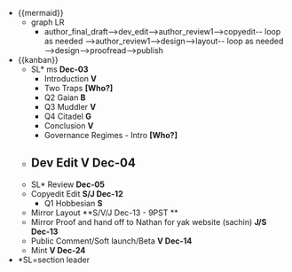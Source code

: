 - {{mermaid}}
    - graph LR
        - author_final_draft-->dev_edit-->author_review1-->copyedit-- loop as needed -->author_review1-->design-->layout-- loop as needed -->design-->proofread-->publish
- {{kanban}}
    - SL* ms **Dec-03**
        - Introduction **V**
        - Two Traps **[Who?]**
        - Q2 Gaian **B**
        - Q3 Muddler **V**
        - Q4 Citadel **G**
        - Conclusion **V**
        - Governance Regimes - Intro **[Who?]**
    - Dev Edit **V Dec-04**
        - 
    - SL* Review **Dec-05**
    - Copyedit Edit **S/J Dec-12**
        - Q1 Hobbesian **S**
    - Mirror Layout  **S/V/J Dec-13 - 9PST **
    - Mirror Proof and hand off to Nathan for yak website (sachin) **J/S Dec-13**
    - Public Comment/Soft launch/Beta  **V Dec-14**
    - Mint **V Dec-24**
- *SL=section leader
